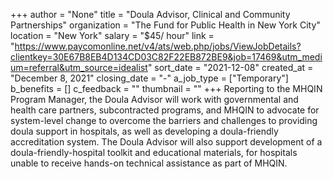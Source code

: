 +++
author = "None"
title = "Doula Advisor, Clinical and Community Partnerships"
organization = "The Fund for Public Health in New York City"
location = "New York"
salary = "$45/ hour"
link = "https://www.paycomonline.net/v4/ats/web.php/jobs/ViewJobDetails?clientkey=30E67B8EB4D134CD03C82F22EB872BE9&job=17469&utm_medium=referral&utm_source=idealist"
sort_date = "2021-12-08"
created_at = "December 8, 2021"
closing_date = "-"
a_job_type = ["Temporary"]
b_benefits = []
c_feedback = ""
thumbnail = ""
+++
Reporting to the MHQIN Program Manager, the Doula Advisor will work with governmental and health care partners, subcontracted programs, and MHQIN to advocate for system-level change to overcome the barriers and challenges to providing doula support in hospitals, as well as developing a doula-friendly accreditation system. The Doula Advisor will also support development of a doula-friendly-hospital toolkit and educational materials, for hospitals unable to receive hands-on technical assistance as part of MHQIN.